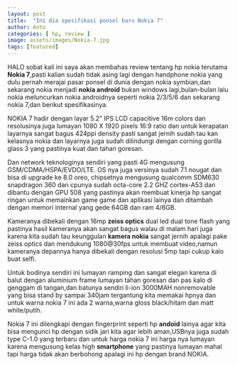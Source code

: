 ```yaml
---
layout: post
title:  "Ini dia spesifikasi ponsel baru Nokia 7"
author: Anto
categories: [ hp, review ]
image: assets/images/Nokia-7.jpg
tags: [featured]
---
```


HALO sobat kali ini saya akan membahas review tentang hp nokia terutama **Nokia 7**,pasti kalian sudah tidak asing lagi dengan handphone nokia yang dulu pernah merajai pasar ponsel di dunia dengan nokia symbian,dan sekarang nokia menjadi **nokia android** bukan windows lagi,bulan-bulan lalu nokia meluncurkan nokia androidnya seperti nokia 2/3/5/6 dan sekarang nokia 7,dan berikut spesifikasinya.

NOKIA 7 hadir dengan layar 5.2" IPS LCD capacitive 16m colors dan resolusinya juga lumayan 1080 X 1920 pixels 16:9 ratio dan untuk kerapatan layarnya sangat bagus 424ppi density pasti sangat jernih sudah tau kan kelasnya nokia dan layarnya juga sudah dilindungi dengan corning gorilla glass 3 yang pastinya kuat dan tahan goresan.

Dan network teknologinya sendiri yang pasti 4G mengusung GSM/CDMA/HSPA/EVDO/LTE.
OS nya juga versinya sudah 7.1 nougat dan bisa di upgrade ke 8.0 oreo, chipsetnya mengusung qualcomm SDM630 snapdragon 360 dan cpunya sudah octa-core 2.2 GHZ cortex-A53 dan dibantu dengan GPU 508 yang pastinya akan membuat kinerja hp sangat ringan untuk memainkan game game dan aplikasi lainya dan ditambah dengan memori internal yang gede 64GB dan ram 4/6GB.

Kameranya dibekali dengan 16mp **zeiss optics** dual led dual tone flash yang pastinya hasil kameranya akan sangat bagus walau di malam hari juga karena kita sudah tau keunggulan **kamera nokia** sangat jernih apalagi pake zeiss optics dan mendukung 1080@30fps untuk membuat video,namun kameranya depannya hanya dibekali dengan resolusi 5mp tapi cukup kalo buat selfi.

Untuk bodinya sendiri ini lumayan ramping dan sangat elegan karena di balut dengan aluminium frame lumayan tahan goresan dan pas kalo di genggam di tangan,dan batunya sendiri li-ion 3000MAH nonremovable yang bisa stand by sampai 340jam tergantung kita memakai hpnya dan untuk warna nokia 7 ini ada 2 warna,warna gloss black/hitam dan matt white/putih.

Nokia 7 ini dilengkapi dengan fingerprint seperti hp **andoid** lainya agar kita bisa mengunci hp dengan sidik jari kita agar lebih aman,USBnya juga sudah type C-1.0 yang terbaru dan untuk harga nokia 7 ini harga nya lumayan karena mengusung kelas high **smartphone** yang pastinya lumayan mahal tapi harga tidak akan berbohong apalagi ini hp dengan brand NOKIA.
